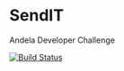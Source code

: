 # SendIT
Andela Developer Challenge

[![Build Status](https://travis-ci.com/mcaleb808/SendIT.svg?branch=master)](https://travis-ci.com/mcaleb808/SendIT)